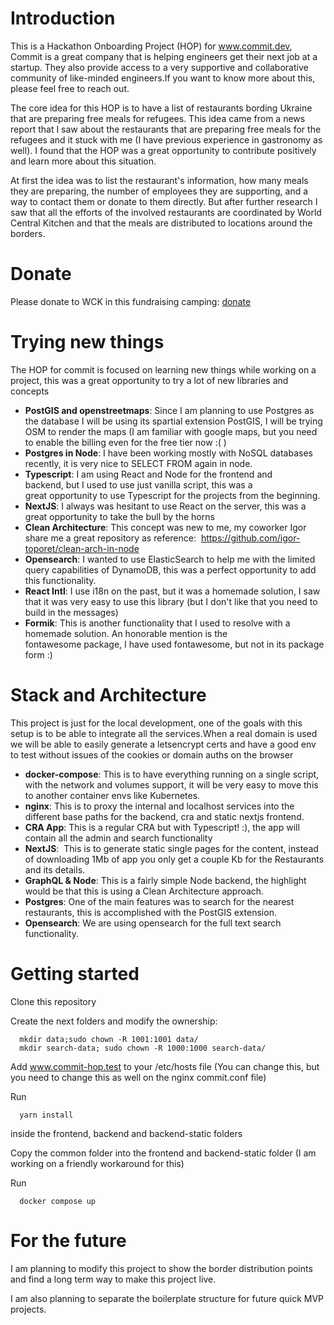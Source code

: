 # Introduction
This is a Hackathon Onboarding Project (HOP) for www.commit.dev, Commit is a great company that is helping engineers get their next job at a startup. They also provide access to a very supportive and collaborative community of like-minded engineers.If you want to know more about this, please feel free to reach out.

The core idea for this HOP is to have a list of restaurants bording Ukraine that are preparing free meals for refugees. This idea came from a news report that I saw about the restaurants that are preparing free meals for the refugees and it stuck with me (I have previous experience in gastronomy as well). I found that the HOP was a great opportunity to contribute positively and learn more about this situation.

At first the idea was to list the restaurant's information, how many meals they are preparing, the number of employees they are supporting, and a way to contact them or donate to them directly. But after further research I saw that all the efforts of the involved restaurants are coordinated by World Central Kitchen and that the meals are distributed to locations around the borders.



# Donate
Please donate to WCK in this fundraising camping: <a href="https://donate.wck.org/give/f3789323/#!/donation/checkout" target="_blank" > donate </a>

# Trying new things
The HOP for commit is focused on learning new things while working on a project, this was a great opportunity to try a lot of new libraries and concepts 
- **PostGIS and openstreetmaps**: Since I am planning to use Postgres as the database I will be using its spartial extension PostGIS, I will be trying OSM to render the maps (I am familiar with google maps, but you need to enable the billing even for the free tier now :( )
- **Postgres in Node**: I have been working mostly with NoSQL databases recently, it is very nice to SELECT FROM again in node.
- **Typescript**: I am using React and Node for the frontend and backend, but I used to use just vanilla script, this was a great opportunity to use Typescript for the projects from the beginning.
- **NextJS**: I always was hesitant to use React on the server, this was a great opportunity to take the bull by the horns
- **Clean Architecture**: This concept was new to me, my coworker Igor share me a great repository as reference:  https://github.com/igor-toporet/clean-arch-in-node
- **Opensearch**: I wanted to use ElasticSearch to help me with the limited query capabilities of DynamoDB, this was a perfect opportunity to add this functionality.
- **React Intl**: I use i18n on the past, but it was a homemade solution, I saw that it was very easy to use this library (but I don't like that you need to build in the messages)
- **Formik**: This is another functionality that I used to resolve with a homemade solution.
An honorable mention is the fontawesome package, I have used fontawesome, but not in its package form :)

# Stack and Architecture
This project is just for the local development, one of the goals with this setup is to be able to integrate all the services.When a real domain is used we will be able to easily generate a letsencrypt certs and have a good env to test without issues of the cookies or domain auths on the browser
- **docker-compose**: This is to have everything running on a single script, with the network and volumes support, it will be very easy to move this to another container envs like Kubernetes. 
- **nginx**: This is to proxy the internal and localhost services into the different base paths for the backend, cra and static nextjs frontend.
- **CRA App**: This is a regular CRA but with Typescript! :), the app will contain all the admin and search functionality
- **NextJS**:  This is to generate static single pages for the content, instead of downloading 1Mb of app you only get a couple Kb for the Restaurants and its details.
- **GraphQL & Node**: This is a fairly simple Node backend, the highlight would be that this is using a Clean Architecture approach.
- **Postgres**: One of the main features was to search for the nearest restaurants, this is accomplished with the PostGIS extension. 
- **Opensearch**: We are using opensearch for the full text search functionality.

# Getting started

Clone this repository

Create the next folders and modify the ownership:
```
  mkdir data;sudo chown -R 1001:1001 data/ 
  mkdir search-data; sudo chown -R 1000:1000 search-data/
```
Add www.commit-hop.test to your /etc/hosts file (You can change this, but you need to change this as well on the nginx commit.conf file)

Run  
```
  yarn install 
```
inside the frontend, backend and backend-static folders

Copy the common folder into the frontend and backend-static folder (I am working on a friendly workaround for this)

Run
```
  docker compose up
```

# For the future

I am planning to modify this project to show the border distribution points and find a long term way to make this project live.

I am also planning to separate the boilerplate structure for future quick MVP projects.

